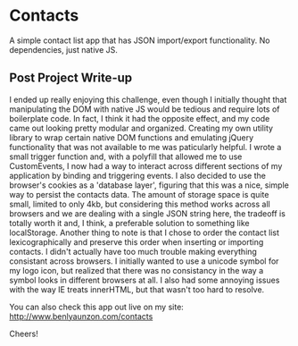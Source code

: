 Contacts
========

A simple contact list app that has JSON import/export functionality.
No dependencies, just native JS.

## Post Project Write-up ##

I ended up really enjoying this challenge, even though I initially thought that manipulating the DOM with native JS would be tedious and require lots of boilerplate code. In fact, I think it had the opposite effect, and my code came out looking pretty modular and organized. Creating my own utility library to wrap certain native DOM functions and emulating jQuery functionality that was not available to me was paticularly helpful. I wrote a small trigger function and, with a polyfill that allowed me to use CustomEvents, I now had a way to interact across different sections of my application by binding and triggering events. I also decided to use the browser's cookies as a 'database layer', figuring that this was a nice, simple way to persist the contacts data. The amount of storage space is quite small, limited to only 4kb, but considering this method works across all browsers and we are dealing with a single JSON string here, the tradeoff is totally worth it and, I think, a preferable solution to something like localStorage. Another thing to note is that I chose to order the contact list lexicographically and preserve this order when inserting or importing contacts. I didn't actually have too much trouble making everything consistant across browsers. I initially wanted to use a unicode symbol for my logo icon, but realized that there was no consistancy in the way a symbol looks in different browsers at all. I also had some annoying issues with the way IE treats innerHTML, but that wasn't too hard to resolve.

You can also check this app out live on my site:
http://www.benlyaunzon.com/contacts

Cheers!
